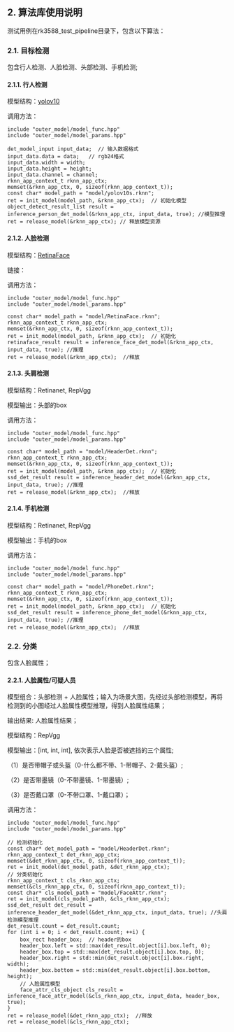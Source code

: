 ## 2. 算法库使用说明

测试用例在rk3588_test_pipeline目录下，包含以下算法：

### 2.1. 目标检测
包含行人检测、人脸检测、头部检测、手机检测;

#### 2.1.1. 行人检测
模型结构：[yolov10](https://github.com/THU-MIG/yolov10)


调用方法：
```
include "outer_model/model_func.hpp"
include "outer_model/model_params.hpp"

det_model_input input_data;  // 输入数据格式
input_data.data = data;   // rgb24格式
input_data.width = width;
input_data.height = height;
input_data.channel = channel;
rknn_app_context_t rknn_app_ctx;
memset(&rknn_app_ctx, 0, sizeof(rknn_app_context_t));
const char* model_path = "model/yolov10s.rknn";
ret = init_model(model_path, &rknn_app_ctx);  // 初始化模型
object_detect_result_list result = inference_person_det_model(&rknn_app_ctx, input_data, true); //模型推理
ret = release_model(&rknn_app_ctx); // 释放模型资源
```

#### 2.1.2. 人脸检测

模型结构：[RetinaFace](https://github.com/airockchip/rknn_model_zoo/tree/main/examples/RetinaFace)

链接：


调用方法：
```
include "outer_model/model_func.hpp"
include "outer_model/model_params.hpp"

const char* model_path = "model/RetinaFace.rknn";
rknn_app_context_t rknn_app_ctx;
memset(&rknn_app_ctx, 0, sizeof(rknn_app_context_t));
ret = init_model(model_path, &rknn_app_ctx);  // 初始化
retinaface_result result = inference_face_det_model(&rknn_app_ctx, input_data, true); //推理
ret = release_model(&rknn_app_ctx);  //释放
```

#### 2.1.3. 头肩检测

模型结构：Retinanet, RepVgg

模型输出：头部的box

调用方法：
```
include "outer_model/model_func.hpp"
include "outer_model/model_params.hpp"

const char* model_path = "model/HeaderDet.rknn";
rknn_app_context_t rknn_app_ctx;
memset(&rknn_app_ctx, 0, sizeof(rknn_app_context_t));
ret = init_model(model_path, &rknn_app_ctx);  // 初始化
ssd_det_result result = inference_header_det_model(&rknn_app_ctx, input_data, true); //推理
ret = release_model(&rknn_app_ctx);  //释放
```

#### 2.1.4. 手机检测

模型结构：Retinanet, RepVgg

模型输出：手机的box

调用方法：
```
include "outer_model/model_func.hpp"
include "outer_model/model_params.hpp"

const char* model_path = "model/PhoneDet.rknn";
rknn_app_context_t rknn_app_ctx;
memset(&rknn_app_ctx, 0, sizeof(rknn_app_context_t));
ret = init_model(model_path, &rknn_app_ctx);  // 初始化
ssd_det_result result = inference_phone_det_model(&rknn_app_ctx, input_data, true); //推理
ret = release_model(&rknn_app_ctx);  //释放
```


### 2.2. 分类
包含人脸属性；

#### 2.2.1. 人脸属性/可疑人员

模型组合：头部检测 + 人脸属性；输入为场景大图，先经过头部检测模型，再将检测到的小图经过人脸属性模型推理，得到人脸属性结果；

输出结果: 人脸属性结果；

模型结构：RepVgg

模型输出：[int, int, int], 依次表示人脸是否被遮挡的三个属性;

（1）是否带帽子或头盔（0-什么都不带、1-带帽子、2-戴头盔）;

（2）是否带墨镜（0-不带墨镜、1-带墨镜）;

（3）是否戴口罩（0-不带口罩、1-戴口罩）；


调用方法：
```
include "outer_model/model_func.hpp"
include "outer_model/model_params.hpp"

// 检测初始化
const char* det_model_path = "model/HeaderDet.rknn";
rknn_app_context_t det_rknn_app_ctx;
memset(&det_rknn_app_ctx, 0, sizeof(rknn_app_context_t));
ret = init_model(det_model_path, &det_rknn_app_ctx);  
// 分类初始化
rknn_app_context_t cls_rknn_app_ctx;
memset(&cls_rknn_app_ctx, 0, sizeof(rknn_app_context_t));
const char* cls_model_path = "model/FaceAttr.rknn";
ret = init_model(cls_model_path, &cls_rknn_app_ctx);
ssd_det_result det_result = inference_header_det_model(&det_rknn_app_ctx, input_data, true); //头肩检测模型推理
det_result.count = det_result.count;
for (int i = 0; i < det_result.count; ++i) {
    box_rect header_box;  // header的box
    header_box.left = std::max(det_result.object[i].box.left, 0);
    header_box.top = std::max(det_result.object[i].box.top, 0);
    header_box.right = std::min(det_result.object[i].box.right, width);
    header_box.bottom = std::min(det_result.object[i].box.bottom, height);
    // 人脸属性模型
    face_attr_cls_object cls_result = inference_face_attr_model(&cls_rknn_app_ctx, input_data, header_box, true);
}
ret = release_model(&det_rknn_app_ctx);  //释放
ret = release_model(&cls_rknn_app_ctx);
```
